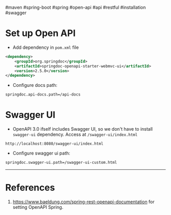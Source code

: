 #maven #spring-boot  #spring #open-api #api #restful  #installation  #swagger 

# Set up Open API
- Add dependency in `pom.xml` file
```xml
<dependency>
    <groupId>org.springdoc</groupId>
    <artifactId>springdoc-openapi-starter-webmvc-ui</artifactId>
    <version>2.5.0</version>
</dependency>
```

- Configure docs path:
```bash
springdoc.api-docs.path=/api-docs
```

# Swagger UI
- OpenAPI 3.0 ifself includes Swagger UI, so we don't have to install `swagger-ui` dependency. Access at `/swagger-ui/index.html`
```url
http://localhost:8080/swagger-ui/index.html
```

- Configure swagger ui path:
```bash
springdoc.swagger-ui.path=/swagger-ui-custom.html
```

--- 
# References
1. https://www.baeldung.com/spring-rest-openapi-documentation for setting OpenAPI Spring.